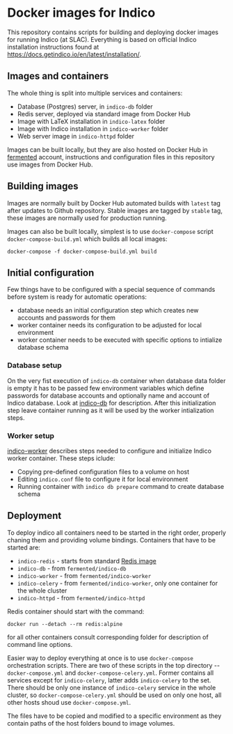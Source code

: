 # Docker images for Indico

This repository contains scripts for building and deploying docker images for
running Indico (at SLAC). Everything is based on official Indico installation
instructions found at https://docs.getindico.io/en/latest/installation/.

## Images and containers

The whole thing is split into multiple services and containers:
- Database (Postgres) server, in `indico-db` folder
- Redis server, deployed via standard image from Docker Hub
- Image with LaTeX installation in `indico-latex` folder
- Image with Indico installation in `indico-worker` folder
- Web server image in `indico-httpd` folder

Images can be built locally, but they are also hosted on Docker Hub in
[fermented](https://hub.docker.com/u/fermented/) account, instructions
and configuration files in this repository use images from Docker Hub.

## Building images

Images are normally built by Docker Hub automated builds with `latest` tag
after updates to Github repository. Stable images are tagged by `stable` tag,
these images are normally used for production running.

Images can also be built locally, simplest is to use `docker-compose` script
`docker-compose-build.yml` which builds all local images:

    docker-compose -f docker-compose-build.yml build

## Initial configuration

Few things have to be configured with a special sequence of commands before
system is ready for automatic operations:
- database needs an initial configuration step which creates new accounts and
  passwords for them
- worker container needs its configuration to be adjusted for local
  environment
- worker container needs to be executed with specific options to intialize
  database schema

### Database setup

On the very fist execution of `indico-db` container when database data folder
is empty it has to be passed few environment variables which define passwords
for database accounts and optionally name and account of Indico database. Look
at [indico-db](indico-db/README.md "indico-db README") for description. After
this initialization step leave container running as it will be used by the
worker intialization steps.

### Worker setup

[indico-worker](indico-worker/README.md "indico-worker README") describes
steps needed to configure and initialize Indico worker container. These steps
iclude:
- Copying pre-defined configuration files to a volume on host
- Editing `indico.conf` file to configure it for local environment
- Running container with `indico db prepare` command to create database schema

## Deployment

To deploy indico all containers need to be started in the right order,
properly chaning them and providing volume bindings. Containers that have to
be started are:
- `indico-redis` - starts from standard [Redis image](https://hub.docker.com/_/redis)
- `indico-db` - from `fermented/indico-db`
- `indico-worker` - from `fermented/indico-worker`
- `indico-celery` - from `fermented/indico-worker`, only one container for the
  whole cluster
- `indico-httpd` - from `fermented/indico-httpd`

Redis container should start with the command:

    docker run --detach --rm redis:alpine

for all other containers consult corresponding folder for description of command
line options.

Easier way to deploy everything at once is to use `docker-compose` orchestration
scripts. There are two of these scripts in the top directory -- 
`docker-compose.yml` and `docker-compose-celery.yml`. Former contains all
services except for `indico-celery`, latter adds `indico-celery` to the set.
There should be only one instance of `indico-celery` service in the whole
cluster, so `docker-compose-celery.yml` should be used on only one host,
all other hosts shoud use `docker-compose.yml`.

The files have to be copied and modified to a specific environment as they
contain paths of the host folders bound to image volumes.
